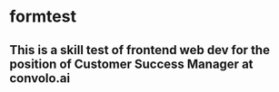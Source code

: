 # formtest

## This is a skill test of frontend web dev for the position of Customer Success Manager at convolo.ai 
